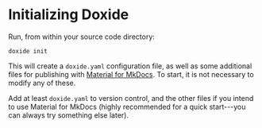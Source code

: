 # Initializing Doxide

Run, from within your source code directory:
```
doxide init
```
This will create a `doxide.yaml` configuration file, as well as some
additional files for publishing with [Material for
MkDocs](https://squidfunk.github.io/mkdocs-material/). To start, it is not
necessary to modify any of these.

Add at least `doxide.yaml` to version control, and the other files if you intend to use Material for MkDocs (highly recommended for a quick start---you can always try something else later).

